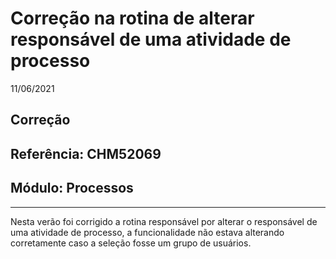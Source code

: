 # Correção na rotina de alterar responsável de uma atividade de processo
11/06/2021
## Correção
## Referência: CHM52069
## Módulo: Processos
***

Nesta verão foi corrigido a rotina responsável por alterar o responsável de uma atividade de processo, a funcionalidade não estava alterando corretamente caso a seleção fosse um grupo de usuários.